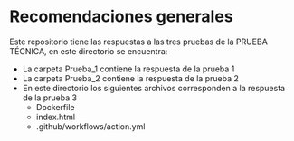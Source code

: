 # Recomendaciones generales

Este repositorio tiene las respuestas a las tres pruebas de la PRUEBA TÉCNICA, en este directorio se encuentra:

 *  La carpeta Prueba_1 contiene la respuesta de la prueba 1
 * La carpeta Prueba_2 contiene la respuesta de la prueba 2
 * En este directorio los siguientes archivos corresponden a la respuesta de la prueba 3
   * Dockerfile
   * index.html
   * .github/workflows/action.yml
